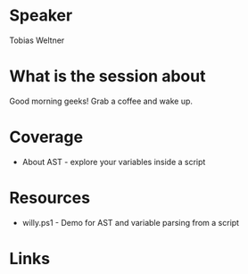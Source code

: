 Speaker
==========
Tobias Weltner

What is the session about
=======
Good morning geeks! Grab a coffee and wake up.

Coverage
=======
- About AST - explore your variables inside a script 

Resources
=======
- willy.ps1 - Demo for AST and variable parsing from a script


Links
=====

